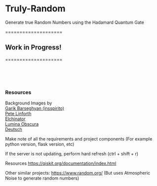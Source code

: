 # Truly-Random
Generate true Random Numbers using the Hadamard  Quantum Gate


====================

## Work in Progress!

====================

<br>
<br>
<br>

### Resources

Background Images by <br>
<a href="https://pixabay.com/users/insspirito-1851261/?utm_source=link-attribution&utm_medium=referral&utm_campaign=image&utm_content=1280081">Garik Barseghyan (insspirito)</a>
<br>
<a href="https://pixabay.com/users/thedigitalartist-202249/?utm_source=link-attribution&utm_medium=referral&utm_campaign=image&utm_content=1147253">Pete Linforth</a>
<br>
<a href="https://pixabay.com/users/elchinator-10722855/?utm_source=link-attribution&utm_medium=referral&utm_campaign=image&utm_content=4711302">Elchinator</a>
<br>
<a href="https://pixabay.com/users/lumina_obscura-4128746/?utm_source=link-attribution&utm_medium=referral&utm_campaign=image&utm_content=3608029">Lumina Obscura</a>
<br>
<a href="https://pixabay.com/users/wikiimages-1897/?utm_source=link-attribution&utm_medium=referral&utm_campaign=image&utm_content=74005">Deutsch</a>


<!-- 
Other Resources:
http://www.gizma.com/easing/
https://www.youtube.com/watch?v=oUSvlrDTLi4

 -->





 

Make note of all the requirements and project components (For example python version, flask version, etc)

If the server is not updating, perform hard refresh (ctrl + shift + r)

Resources
https://qiskit.org/documentation/index.html


Other similar projects:
https://www.random.org/ (But uses Atmospheric Noise to generate random numbers)




<!--
To Do:
https://www.youtube.com/watch?v=r-xe8XJqy7U
Add media queries (end part of this vid) Also, Choose an Operation is not aligned properly
Reconfirm image credits, pixabay

Remove link to Ion Icon and make the entire project independent of external scripts (Ion Icon not working) + Handle 
all warnings

Fix navbar tp
create a statistics.html page to compare the quantum random numbers with the numbers
generated using the normal random library in python
Make comparison with python's random library, and this Quantum RNG
Use Chi Squared Test in Statistics to test for authenticity of our app
Add Quantum Circuit to the explanation
Document properly with a process diagram
-->
